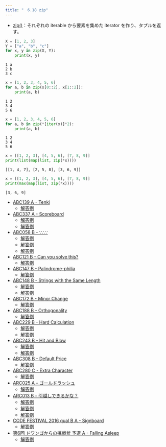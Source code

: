 ```yaml
---
title: "　6.18 zip"
---
```


* [zip()](https://docs.python.org/ja/3/library/functions.html#zip)：それぞれの iterable から要素を集めた iterator を作り、タプルを返す。

```python:サンプルコード：sample_540.py
X = [1, 2, 3]
Y = ["a", "b", "c"]
for x, y in zip(X, Y):
    print(x, y)
```

```text:実行結果
1 a
2 b
3 c
```

```python:サンプルコード：sample_541.py
x = [1, 2, 3, 4, 5, 6]
for a, b in zip(x[0::2], x[1::2]):
    print(a, b)
```

```text:実行結果
1 2
3 4
5 6
```

```python:サンプルコード：sample_542.py
x = [1, 2, 3, 4, 5, 6]
for a, b in zip(*[iter(x)]*2):
    print(a, b)
```

```text:実行結果
1 2
3 4
5 6
```

```python:サンプルコード：sample_543.py
x = [[1, 2, 3], [4, 5, 6], [7, 8, 9]]
print(list(map(list, zip(*x))))
```

```text:実行結果
[[1, 4, 7], [2, 5, 8], [3, 6, 9]]
```

```python:サンプルコード：sample_544.py
x = [[1, 2, 3], [4, 5, 6], [7, 8, 9]]
print(max(map(list, zip(*x))))
```

```text:実行結果
[3, 6, 9]
```

- [ABC139 A - Tenki](https://atcoder.jp/contests/abc139/tasks/abc139_a)
    - [解答例](https://atcoder.jp/contests/abc139/submissions/17503080)
- [ABC337 A - Scoreboard](https://atcoder.jp/contests/abc337/tasks/abc337_a)
    - [解答例](https://atcoder.jp/contests/abc337/submissions/49979535)
    - [解答例](https://atcoder.jp/contests/abc337/submissions/49979595)
- [ABC058 B - ∵∴∵](https://atcoder.jp/contests/abc058/tasks/abc058_b)
    - [解答例](https://atcoder.jp/contests/abc058/submissions/14933871)
    - [解答例](https://atcoder.jp/contests/abc058/submissions/18082880)
    - [解答例](https://atcoder.jp/contests/abc058/submissions/18082937)
- [ABC121 B - Can you solve this?](https://atcoder.jp/contests/abc121/tasks/abc121_b)
    - [解答例](https://atcoder.jp/contests/abc121/submissions/18082922)
- [ABC147 B - Palindrome-philia](https://atcoder.jp/contests/abc147/tasks/abc147_b)
    - [解答例](https://atcoder.jp/contests/abc147/submissions/18083200)
- [ABC148 B - Strings with the Same Length](https://atcoder.jp/contests/abc148/tasks/abc148_b)
    - [解答例](https://atcoder.jp/contests/abc148/submissions/17773996)
    - [解答例](https://atcoder.jp/contests/abc148/submissions/15565925)
- [ABC172 B - Minor Change](https://atcoder.jp/contests/abc172/tasks/abc172_b)
    - [解答例](https://atcoder.jp/contests/abc172/submissions/14781465)
- [ABC188 B - Orthogonality](https://atcoder.jp/contests/abc188/tasks/abc188_b)
    - [解答例](https://atcoder.jp/contests/abc188/submissions/21279490)
- [ABC229 B - Hard Calculation](https://atcoder.jp/contests/abc229/tasks/abc229_b)
    - [解答例](https://atcoder.jp/contests/abc229/submissions/28883595)
    - [解答例](https://atcoder.jp/contests/abc229/submissions/28883627)
- [ABC243 B - Hit and Blow](https://atcoder.jp/contests/abc243/tasks/abc243_b)
    - [解答例](https://atcoder.jp/contests/abc243/submissions/30112953)
    - [解答例](https://atcoder.jp/contests/abc243/submissions/30113013)
- [ABC308 B - Default Price](https://atcoder.jp/contests/abc308/tasks/abc308_b)
    - [解答例](https://atcoder.jp/contests/abc308/submissions/48680671)
- [ABC280 C - Extra Character](https://atcoder.jp/contests/abc280/tasks/abc280_c)
    - [解答例](https://atcoder.jp/contests/abc280/submissions/37119761)
- [ARC025 A - ゴールドラッシュ](https://atcoder.jp/contests/arc025/tasks/arc025_1)
    - [解答例](https://atcoder.jp/contests/arc025/submissions/18083047)
- [ARC013 B - 引越しできるかな？](https://atcoder.jp/contests/arc013/tasks/arc013_2)
    - [解答例](https://atcoder.jp/contests/arc013/submissions/18083072)
    - [解答例](https://atcoder.jp/contests/arc013/submissions/18083075)
    - [解答例](https://atcoder.jp/contests/arc013/submissions/18083087)
- [CODE FESTIVAL 2016 qual B A - Signboard](https://atcoder.jp/contests/code-festival-2016-qualb/tasks/codefestival_2016_qualB_a)
    - [解答例](https://atcoder.jp/contests/code-festival-2016-qualb/submissions/18083150)
- [第6回 ドワンゴからの挑戦状 予選 A - Falling Asleep](https://atcoder.jp/contests/dwacon6th-prelims/tasks/dwacon6th_prelims_a)
    - [解答例](https://atcoder.jp/contests/dwacon6th-prelims/submissions/17748336)